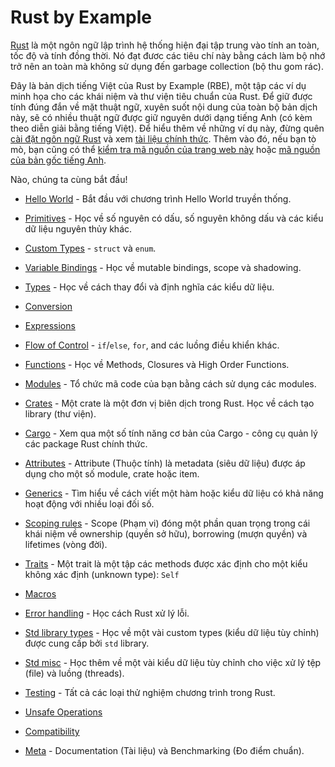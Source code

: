 # Rust by Example

[Rust][rust] là một ngôn ngữ lập trình hệ thống hiện đại tập trung vào tính an toàn, tốc độ và tính đồng thời. 
Nó đạt đươc các tiêu chí này bằng cách làm bộ nhớ trở nên an toàn mà không sử dụng đến garbage collection (bộ thu gom rác).

Đây là bản dịch tiếng Việt của Rust by Example (RBE), một tập các ví dụ minh họa cho các khái niệm và thư viện tiêu chuẩn của Rust. Để giữ được tính
đúng đắn về mặt thuật ngữ, xuyên suốt nội dung của toàn bộ bản dịch này, sẽ có nhiều thuật ngữ được giữ nguyên dưới dạng tiếng Anh (có kèm theo diễn giải bằng tiếng Việt). 
Để hiểu thêm về những ví dụ này, đừng quên [cài đặt ngôn ngữ Rust][install] và xem [tài liệu chính thức][std].
Thêm vào đó, nếu bạn tò mò, bạn cũng có thể [kiểm tra mã nguồn của trang web này][home-vn] hoặc [mã nguồn của bản gốc tiếng Anh][home-en].

Nào, chúng ta cùng bắt đầu!

- [Hello World](hello.md) - Bắt đầu với chương trình Hello World truyền thống.

- [Primitives](primitives.md) - Học về số nguyên có dấu, số nguyên không dấu và các kiểu dữ liệu nguyên thủy khác. 

- [Custom Types](custom_types.md) - `struct` và `enum`.

- [Variable Bindings](variable_bindings.md) - Học về mutable bindings, scope và shadowing.

- [Types](types.md) - Học về cách thay đổi và định nghĩa các kiểu dữ liệu.

- [Conversion](conversion.md)

- [Expressions](expression.md)

- [Flow of Control](flow_control.md) - `if`/`else`, `for`, and các luồng điều khiển khác.

- [Functions](fn.md) - Học về Methods, Closures và High Order Functions. 

- [Modules](mod.md) - Tổ chức mã code của bạn bằng cách sử dụng các modules.

- [Crates](crates.md) - Một crate là một đơn vị biên dịch trong Rust. Học về cách tạo library (thư viện).

- [Cargo](cargo.md) - Xem qua một số tính năng cơ bản của Cargo - công cụ quản lý các package Rust chính thức.

- [Attributes](attribute.md) - Attribute (Thuộc tính) là metadata (siêu dữ liệu) được áp dụng cho một số module, crate hoặc item.

- [Generics](generics.md) - Tìm hiểu về cách viết một hàm hoặc kiểu dữ liệu có khả năng hoạt động với nhiều loại đối số.

- [Scoping rules](scope.md) - Scope (Phạm vi) đóng một phần quan trọng trong cái khái niệm về ownership (quyền sở hữu), borrowing (mượn quyền) và lifetimes (vòng đời).

- [Traits](trait.md) - Một trait là một tập các methods được xác định cho một kiểu không xác định (unknown type): `Self`

- [Macros](macros.md)

- [Error handling](error.md) - Học cách Rust xử lý lỗi.

- [Std library types](std.md) - Học về một vài custom types (kiểu dữ liệu tùy chỉnh) được cung cấp bởi `std` library.

- [Std misc](std_misc.md) - Học thêm về một vài kiểu dữ liệu tùy chỉnh cho việc xử lý tệp (file) và luồng (threads).

- [Testing](testing.md) - Tất cả các loại thử nghiệm chương trình trong Rust.

- [Unsafe Operations](unsafe.md)

- [Compatibility](compatibility.md)

- [Meta](meta.md) - Documentation (Tài liệu) và Benchmarking (Đo điểm chuẩn).

[rust]: https://www.rust-lang.org/
[install]: https://www.rust-lang.org/tools/install
[std]: https://doc.rust-lang.org/std/
[home-en]: https://github.com/rust-lang/rust-by-example
[home-vn]: https://github.com/EyesCrypto-Insights/rust-by-example-vn